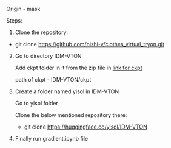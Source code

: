 Origin - mask

Steps:
1. Clone the repository:

  - git clone https://github.com/nishi-v/clothes_virtual_tryon.git

2. Go to directory IDM-VTON

   Add ckpt folder in it from the zip file in [link for ckpt](https://fspl-my.sharepoint.com/:u:/g/personal/nishitav_futuresoftindia_com/EYGlecawIdVJvVxxbALDMgEBOtcGfJX-yIddPQ7UEKA12g?e=wU7fYo)

   path of ckpt - IDM-VTON/ckpt

3. Create a folder named yisol in IDM-VTON

   Go to yisol folder

   Clone the below mentioned repository there:
   
   - git clone https://huggingface.co/yisol/IDM-VTON
  
4. Finally run gradient.ipynb file

